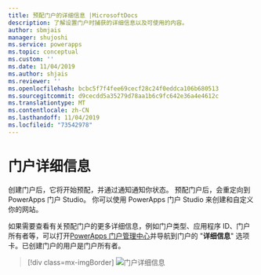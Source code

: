 ```yaml
---
title: 预配门户的详细信息 |MicrosoftDocs
description: 了解设置门户时捕获的详细信息以及可使用的内容。
author: sbmjais
manager: shujoshi
ms.service: powerapps
ms.topic: conceptual
ms.custom: ''
ms.date: 11/04/2019
ms.author: shjais
ms.reviewer: ''
ms.openlocfilehash: bcbc5f7f4fee69cecf28c24f0eddca106b680513
ms.sourcegitcommit: d9cecdd5a35279d78aa1b6c9fc642e36a4e4612c
ms.translationtype: MT
ms.contentlocale: zh-CN
ms.lasthandoff: 11/04/2019
ms.locfileid: "73542978"
---
```

# <a name="portal-details"></a>门户详细信息

创建门户后，它将开始预配，并通过通知通知你状态。 预配门户后，会重定向到 PowerApps 门户 Studio。 你可以使用 PowerApps 门户 Studio 来创建和自定义你的网站。

如果需要查看有关预配门户的更多详细信息，例如门户类型、应用程序 ID、门户所有者等，可以打开[PowerApps 门户管理中心](admin-overview.md)并导航到门户的 "**详细信息**" 选项卡。已创建门户的用户是门户所有者。

> [!div class=mx-imgBorder]
> ![门户详细信息](../media/portal-details-admin.png "门户详细信息")